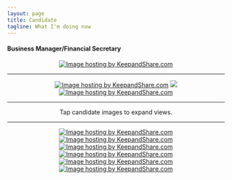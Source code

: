 ```yaml
---
layout: page
title: Candidate
tagline: What I'm doing now
---
```


<h4>Business Manager/Financial Secretary</h4>
<center>
<a href="https://www.keepandshare.com/doc10/32864/don-easy-local-union-solidarity-video?ifr=y" title="Tap for Video"><img src="https://www.keepandshare.com/userpics/d/_/n/_/d/2021-06/st/screen_shot_2021_06_17_at_4.29.08_pm-16502218.jpg?ts=1623972580" border="0" alt="Image hosting by KeepandShare.com" /></a><hr/>
<a href="https://www.keepandshare.com/photo4/17054/motion-picture?ifr=y" title="Tap for slideshow"><img src="https://www.keepandshare.com/userpics/d/_/n/_/d/2021-06/st/movie-63974056.jpg?ts=1623094484" border="0" alt="Image hosting by KeepandShare.com" /></a>
<a href="https://www.keepandshare.com/photo4/17059/political-community-events?ifr=y" title="Tap for slideshow"><img src="https://www.keepandshare.com/userpics/d/_/n/_/d/2021-06/st/political-12618945.jpg?ts=1623093769" /></a>
<a href="https://www.keepandshare.com/photo4/17060/training?ifr=y" title="Tap for slideshow"><img src="https://www.keepandshare.com/userpics/d/_/n/_/d/2021-06/st/training-70550362.jpg?ts=1623094750" border="0" alt="Image hosting by KeepandShare.com" /></a>
<hr/>
Tap candidate images to expand views.
<hr/>
<a href="https://www.keepandshare.com/doc10/32783/2009-article?ifr=y#comments" title="Click for IBEW article"><img src="https://www.keepandshare.com/userpics/d/_/n/_/d/2021-05/st/pirates09-79563172.jpg?ts=1622776610" border="0" alt="Image hosting by KeepandShare.com" /></a>
<a href="https://www.keepandshare.com/doc10/32768/california-film-tv-retention-promotion-act-of-2014?ifr=y" title="Click to open a larger image"><img src="https://www.keepandshare.com/userpics/d/_/n/_/d/2021-06/st/ca_tv_act_2014-81693022.jpg?ts=1622562488" border="0" alt="Image hosting by KeepandShare.com" /></a>
<a href="https://www.keepandshare.com/doc10/32820/2018-spr-ibew-local-40-news-and-events?ifr=y" title="Click to open a larger image"><img src="https://www.keepandshare.com/userpics/d/_/n/_/d/2021-06/st/screen_shot_2021_06_07_at_5.15.13_pm-34934478.jpg?ts=1623111494" border="0" alt="Image hosting by KeepandShare.com" /></a>
<a href="https://www.keepandshare.com/doc10/32773/flyer-1-including-link-to-pdf-version-below-the-image?ifr=y" title="Click to open a larger image"><img src="https://www.keepandshare.com/userpics/d/_/n/_/d/2021-06/st/screen_shot_2021_06_01_at_3.01.23_pm-48667855.jpg?ts=1622776606" border="0" alt="Image hosting by KeepandShare.com" /></a>
<a href="https://www.keepandshare.com/doc10/32826/don-easy-local-40-flyer-2-incl-link-to-pdf-version-below-the-image?ifr=y" title="Click to open a larger image"><img src="https://www.keepandshare.com/userpics/d/_/n/_/d/2021-06/st/screen_shot_2021_06_10_at_6.00.38_pm-8794035.jpg?ts=1623373369" border="0" alt="Image hosting by KeepandShare.com" /></a>
<a href="https://www.keepandshare.com/doc10/32855/don-easy-local-40-2021-election-flyer-3?ifr=y" title="Click to open a larger image"><img src="https://www.keepandshare.com/userpics/d/_/n/_/d/2021-06/st/flyer_3_draft-67311788.jpg?ts=1623866700" border="0" alt="Image hosting by KeepandShare.com" /></a>
</center>